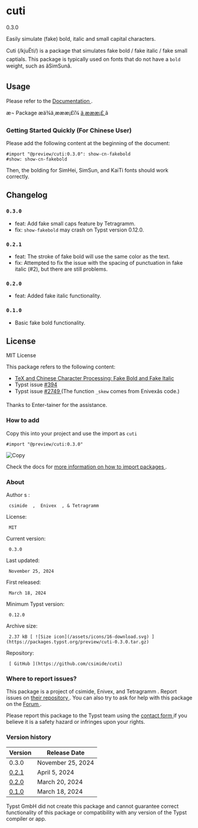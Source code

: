 #  cuti

0.3.0

Easily simulate (fake) bold, italic and small capital characters.

Cuti (/kjuËti/) is a package that simulates fake bold / fake italic / fake
small captials. This package is typically used on fonts that do not have a `
bold ` weight, such as âSimSunâ.

##  Usage

Please refer to the [ Documentation ](https://csimide.github.io/cuti-docs/en/)
.

æ¬ Package æä¾ä¸­æææ¡£ï¼ [ ä¸­æææ¡£
](https://csimide.github.io/cuti-docs/zh-CN/) ã

###  Getting Started Quickly (For Chinese User)

Please add the following content at the beginning of the document:

    
    
    #import "@preview/cuti:0.3.0": show-cn-fakebold
    #show: show-cn-fakebold
    

Then, the bolding for SimHei, SimSun, and KaiTi fonts should work correctly.

##  Changelog

###  ` 0.3.0 `

  * feat: Add fake small caps feature by Tetragramm. 
  * fix: ` show-fakebold ` may crash on Typst version 0.12.0. 

###  ` 0.2.1 `

  * feat: The stroke of fake bold will use the same color as the text. 
  * fix: Attempted to fix the issue with the spacing of punctuation in fake italic (#2), but there are still problems. 

###  ` 0.2.0 `

  * feat: Added fake italic functionality. 

###  ` 0.1.0 `

  * Basic fake bold functionality. 

##  License

MIT License

This package refers to the following content:

  * [ TeX and Chinese Character Processing: Fake Bold and Fake Italic ](https://zhuanlan.zhihu.com/p/19686102)
  * Typst issue [ #394 ](https://github.com/typst/typst/issues/394)
  * Typst issue [ #2749 ](https://github.com/typst/typst/issues/2749) (The function ` _skew ` comes from Enivexâs code.) 

Thanks to Enter-tainer for the assistance.

###  How to add

Copy this into your project and use the import as  ` cuti `

    
    
    #import "@preview/cuti:0.3.0"

![Copy](/assets/icons/16-copy.svg)

Check the docs for  [ more information on how to import packages
](https://typst.app/docs/reference/scripting/#packages) .

###  About

Author  s  :

     csimide  ,  Enivex  , & Tetragramm 
License:

     MIT 
Current version:

     0.3.0 
Last updated:

     November 25, 2024 
First released:

     March 18, 2024 
Minimum Typst version:

     0.12.0 
Archive size:

     2.37 kB [ ![Size icon](/assets/icons/16-download.svg) ](https://packages.typst.org/preview/cuti-0.3.0.tar.gz)
Repository:

     [ GitHub ](https://github.com/csimide/cuti)

###  Where to report issues?

This  package  is a project of  csimide, Enivex, and Tetragramm  .  Report
issues on  [ their repository ](https://github.com/csimide/cuti) .  You can
also try to ask for help with this  package  on the  [ Forum
](https://forum.typst.app) .

Please report this  package  to the Typst team using the  [ contact form
](https://typst.app/contact) if you believe it is a safety hazard or infringes
upon your rights.

###  Version history

Version  |  Release Date   
---|---  
0.3.0  |  November 25, 2024   
[ 0.2.1 ](https://typst.app/universe/package/cuti/0.2.1/) |  April 5, 2024   
[ 0.2.0 ](https://typst.app/universe/package/cuti/0.2.0/) |  March 20, 2024   
[ 0.1.0 ](https://typst.app/universe/package/cuti/0.1.0/) |  March 18, 2024   
  
Typst GmbH did not create this  package  and cannot guarantee correct
functionality of this  package  or compatibility with any version of the Typst
compiler or app.

